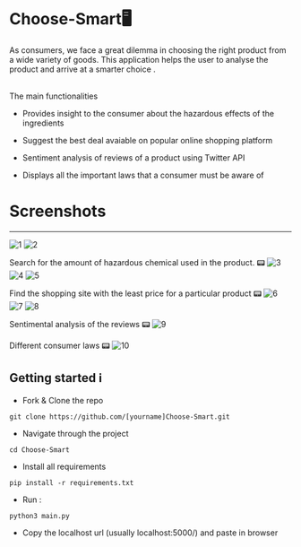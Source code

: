 # Choose-Smart🖥️
As consumers, we face a great dilemma in choosing the right product from a wide variety of goods. This application helps the user to analyse the product and arrive at a smarter choice .

<br/>  
The main functionalities 

- Provides insight to the consumer about the hazardous effects of the ingredients

- Suggest the best deal avaiable on popular online shopping platform

- Sentiment analysis of reviews of a product using Twitter API

- Displays all the important laws that a consumer must be aware of

# Screenshots
<hr>

![1](https://user-images.githubusercontent.com/43414928/80920713-58ed2e00-8d8f-11ea-97cf-ba429a2ac4e9.png)
![2](https://user-images.githubusercontent.com/43414928/80920715-5ab6f180-8d8f-11ea-9db8-769f8588db16.png)


Search for the amount of hazardous chemical used in the product. 📟
![3](https://user-images.githubusercontent.com/43414928/80920718-5be81e80-8d8f-11ea-8c07-c71fbf458900.png)
![4](https://user-images.githubusercontent.com/43414928/80920719-5d194b80-8d8f-11ea-9ced-8919e1be2f60.png)
![5](https://user-images.githubusercontent.com/43414928/80920721-61456900-8d8f-11ea-8dad-f69bd1009e49.png)


Find the shopping site with the least price for a particular product 📟
![6](https://user-images.githubusercontent.com/43414928/80920723-62769600-8d8f-11ea-888a-adf8b6d49e76.png)
![7](https://user-images.githubusercontent.com/43414928/80920729-65718680-8d8f-11ea-8cf9-f48e86888c6d.png)
![8](https://user-images.githubusercontent.com/43414928/80920732-66a2b380-8d8f-11ea-8972-b493b16a53cb.png)


Sentimental analysis of the reviews 📟
![9](https://user-images.githubusercontent.com/43414928/80920734-6aced100-8d8f-11ea-9f9a-357adff47b8f.png)


Different consumer laws 📟
![10](https://user-images.githubusercontent.com/43414928/80920742-70c4b200-8d8f-11ea-9c63-091a19f84d62.png)




## Getting started ℹ️

* Fork & Clone the repo
```
git clone https://github.com/[yourname]Choose-Smart.git
```

* Navigate through the project
```
cd Choose-Smart
```
* Install all requirements
``` 
pip install -r requirements.txt
```
  
* Run :
```
python3 main.py
```
  
* Copy the localhost url (usually localhost:5000/) and paste in browser

